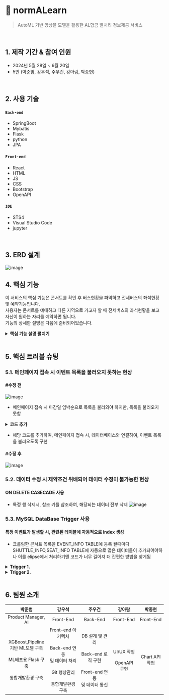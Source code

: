 # :pushpin: normALearn
> AutoML 기반 앙상블 모델을 활용한 AL합금 열처리 정보제공 서비스

</br>

## 1. 제작 기간 & 참여 인원
- 2024년 5월 28일 ~ 6월 20일
- 5인 (박준범, 강우석, 주우건, 강아람, 박종현)

</br>

## 2. 사용 기술
#### `Back-end`
  - SpringBoot
  - Mybatis
  - Flask
  - python
  - JPA
    
#### `Front-end`
  - React
  - HTML
  - JS
  - CSS
  - Bootstrap
  - OpenAPI
    
#### `IDE`
  - STS4
  - Visual Studio Code
  - jupyter
    

</br>

## 3. ERD 설계
![image](https://github.com/clavis13/normALearn/assets/155136484/49f20c78-0cf8-4ddd-95cd-be1407459d8f)



## 4. 핵심 기능
이 서비스의 핵심 기능은 콘서트를 확인 후 버스현황을 파악하고 전세버스의 좌석현황 및 예약기능입니다.</br>
사용자는 콘서트를 예매하고 다른 지역으로 가고자 할 때 전세버스의 좌석현황을 보고 자신이 원하는 자리를 예약하면 됩니다.</br>
기능의 상세한 설명은 다음에 준비되어있습니다.</br>

<details>
<summary><b>핵심 기능 설명 펼치기</b></summary>
<div markdown="1">

### 4.1. 전체 흐름
![](https://github.com/2024-SMHRD-KDT-BigData-23/BooksProject/blob/master/BooksProject/src/main/webapp/img/main.jpg)

### 4.2. Frontcontroller
![](https://github.com/2024-SMHRD-KDT-BigData-23/BooksProject/blob/master/BooksProject/src/main/webapp/img/Frontcontroller.jpg)

- **페이지 이동** :pushpin: [코드 확인](https://github.com/2024-SMHRD-KDT-BigData-23/BooksProject/blob/master/BooksProject/src/main/java/com/smhrd/frontcontroller/FrontController.java)
  - 사용자의 페이지 이동 요청이 들어올 때마다 Frontcontroller로 이동하게됩니다.
  - init기능을 사용하여 각 controller가 실행된 후 반환 값을 가지고 다시 Frontcontroller로 이동하게 되며, 반환값.jsp로 이동하는 것으로 사용자의 요청에 응답해줍니다.


### 4.3. Data

![](https://github.com/2024-SMHRD-KDT-BigData-23/BooksProject/blob/master/BooksProject/src/main/webapp/img/Getdata.jpg)

- **eventList** :pushpin: [코드 확인](https://github.com/2024-SMHRD-KDT-BigData-23/BooksProject/blob/master/BooksProject/src/main/java/com/smhrd/controller/eventList.java)
- **mainEventlist** :pushpin: [코드 확인](https://github.com/2024-SMHRD-KDT-BigData-23/BooksProject/blob/master/BooksProject/src/main/java/com/smhrd/controller/mainEventlist.java)
- **progressBar** :pushpin: [코드 확인](https://github.com/2024-SMHRD-KDT-BigData-23/BooksProject/blob/master/BooksProject/src/main/java/com/smhrd/controller/progressBar.java)
- **bookingList** :pushpin: [코드 확인](https://github.com/2024-SMHRD-KDT-BigData-23/BooksProject/blob/master/BooksProject/src/main/java/com/smhrd/controller/bookingList.java)</br>

  - Frontcontroller의 요청을 받은 Controller에서는 DAO에 접근하여 mappers 안의 mysql쿼리문을 데이터베이스에서 실행시켜 얻은 데이터를 DAO로 반환받아 controller에게 넘겨준다.</br>
- **DAO** :pushpin: [코드 확인](https://github.com/2024-SMHRD-KDT-BigData-23/BooksProject/blob/master/BooksProject/src/main/java/com/smhrd/database/DAO.java)
- **BooksMapper** :pushpin: [코드 확인](https://github.com/2024-SMHRD-KDT-BigData-23/BooksProject/blob/master/BooksProject/src/main/java/com/smhrd/database/BooksMapper.xml)</br>
</div>
</details>


</br>

## 5. 핵심 트러블 슈팅
### 5.1. 메인페이지 접속 시 이벤트 목록을 불러오지 못하는 현상
#### #수정 전
![image](https://github.com/2024-SMHRD-KDT-BigData-23/BooksProject/assets/155136608/95b50124-2f74-47fc-b1f2-dc5b338c3590)

- 메인페이지 접속 시 마감일 임박순으로 목록을 불러와야 하지만, 목록을 불러오지 못함
<details>
<summary><b>코드 추가</b></summary>
<div markdown="1">
	
~~~java
if ("gomain.do".equals(path)) {
	command eventListCommand = map.get("mainEventlist.do");
	if (eventListCommand != null) {
		eventListCommand.execute(request, response);
	}
}
~~~

</div>
</details>

- 해당 코드를 추가하여, 메인페이지 접속 시, 데이터베이스와 연결하여, 이벤트 목록을 불러오도록 구현
#### #수정 후
![image](https://github.com/2024-SMHRD-KDT-BigData-23/BooksProject/assets/155136608/183cbd08-9235-48ed-88ff-1c8e330fe9b9)

### 5.2. 데이터 수정 시 제약조건 위배되어 데이터 수정이 불가능한 현상
#### ON DELETE CASECADE 사용
- 특정 행 삭제시, 참조 키를 참조하여, 해당되는 데이터 전부 삭제
![image](https://github.com/2024-SMHRD-KDT-BigData-23/BooksProject/assets/155136608/24498323-aa2b-461d-bd9c-a5c92664a554)

### 5.3. MySQL DataBase Trigger 사용
#### 특정 이벤트가 발생할 시, 관련된 테이블에 자동적으로 index 생성
- 크롤링한 콘서트 목록을 EVENT_INFO TABLE에 등록 될때마다 SHUTTLE_INFO,SEAT_INFO TABLE에 자동으로 많은 데이터들이 추가되어야하나 이를 elipse에서 처리하기엔 코드가 너무 길어져 더 간편한 방법을 찾게됨

<details>
<summary><b>Trigger 1.</b></summary>
<div markdown="1">
	
~~~
이벤트가 등록될 때 자동으로 셔틀정보 생성

DELIMITER $$

CREATE TRIGGER after_event_insert
AFTER INSERT ON EVENT_INFO
FOR EACH ROW
BEGIN
    INSERT INTO SHUTTLE_INFO (START_RG, SHTL_NUM, START_DATE, END_DATE, RIDING_DATE, SHTL_STATE, EVENT_ID)
    VALUES 
    ('서울', 28, NOW(), DATE_ADD(NOW(), INTERVAL 20 DAY), DATE_ADD(NOW(), INTERVAL 1 MONTH), 'Y', NEW.EVENT_ID),
    ('광주', 28, NOW(), DATE_ADD(NOW(), INTERVAL 20 DAY), DATE_ADD(NOW(), INTERVAL 1 MONTH), 'Y', NEW.EVENT_ID),
    ('부산', 28, NOW(), DATE_ADD(NOW(), INTERVAL 20 DAY), DATE_ADD(NOW(), INTERVAL 1 MONTH), 'Y', NEW.EVENT_ID),
    ('대구', 28, NOW(), DATE_ADD(NOW(), INTERVAL 20 DAY), DATE_ADD(NOW(), INTERVAL 1 MONTH), 'Y', NEW.EVENT_ID),
    ('인천', 28, NOW(), DATE_ADD(NOW(), INTERVAL 20 DAY), DATE_ADD(NOW(), INTERVAL 1 MONTH), 'Y', NEW.EVENT_ID),
    ('대전', 28, NOW(), DATE_ADD(NOW(), INTERVAL 20 DAY), DATE_ADD(NOW(), INTERVAL 1 MONTH), 'Y', NEW.EVENT_ID),
    ('울산', 28, NOW(), DATE_ADD(NOW(), INTERVAL 20 DAY), DATE_ADD(NOW(), INTERVAL 1 MONTH), 'Y', NEW.EVENT_ID);
END$$

DELIMITER ;

~~~

</div>
</details>

<details>
<summary><b>Trigger 2.</b></summary>
<div markdown="1">
	
~~~
셔틀 정보가 생성되면 자동으로 28인승 좌석 정보 생성

DELIMITER $$
CREATE TRIGGER TRG_SHUTTLE_SEAT
AFTER INSERT ON SHUTTLE_INFO 
FOR EACH ROW 
BEGIN 
   DECLARE x INT DEFAULT 1;
  
    WHILE x <= NEW.SHTL_NUM DO 
         INSERT INTO SEAT_INFO (SHTL_ID, SEAT_NUM) VALUES 
            (NEW.SHTL_ID, x);
            SET x = x + 1;
    END WHILE;
END$$

DELIMITER ;
~~~
</div>
</details>
<br>

## 6. 팀원 소개
|박준범|강우석|주우건|강아람|박종현|
|:---:|:---:|:---:|:---:|:---:|
|Product Manager, <br> AI|Front-End|Back-End|Front-End|Front-End|
|XGBoost,Pipeline<br>기반 ML모델 구축<br><br>ML배포용 Flask 구축<br><br>통합개발환경 구축|Front-end 아키텍처<br><br>Back-end 연동<br>및 데이터 처리<br><br>Git 형상관리<br><br>통합개발환경 구축|DB 설계 및 관리<br><br>Back-end 로직 구현<br><br>Front-end 연동<br>및 데이터 통신|UI/UX 작업<br><br>OpenAPI 구현|Chart API 작업|
